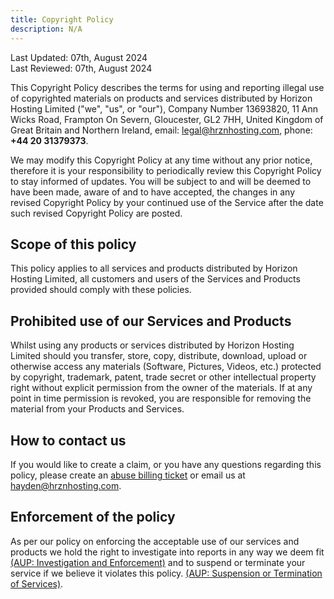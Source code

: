 ```yaml
---
title: Copyright Policy
description: N/A
---
```

Last Updated: 07th, August 2024 <br/>
Last Reviewed: 07th, August 2024

This Copyright Policy describes the terms for using and reporting illegal use of copyrighted materials on products and services distributed by Horizon Hosting Limited ("we", "us", or "our"), Company Number 13693820, 11 Ann Wicks Road, Frampton On Severn, Gloucester, GL2 7HH, United Kingdom of Great Britain and Northern Ireland, email: legal@hrznhosting.com, phone: **+44 20 31379373**.

We may modify this Copyright Policy at any time without any prior notice, therefore it is your responsibility to periodically review this Copyright Policy to stay informed of updates. You will be subject to and will be deemed to have been made, aware of and to have accepted, the changes in any revised Copyright Policy by your continued use of the Service after the date such revised Copyright Policy are posted.  


## Scope of this policy

This policy applies to all services and products distributed by Horizon Hosting Limited, all customers and users of the Services and Products provided should comply with these policies.


## Prohibited use of our Services and Products

Whilst using any products or services distributed by Horizon Hosting Limited should you transfer, store, copy, distribute, download, upload or otherwise access any materials (Software, Pictures, Videos, etc.) protected by copyright, trademark, patent, trade secret or other intellectual property right without explicit permission from the owner of the materials. If at any point in time permission is revoked, you are responsible for removing the material from your Products and Services.


## How to contact us

If you would like to create a claim, or you have any questions regarding this policy, please create an [abuse billing ticket](https://billing.hrznhosting.com/submitticket.php?step=2&deptid=5) or email us at [hayden@hrznhosting.com](mailto:hayden@hrznhosting.com).


## Enforcement of the policy

As per our policy on enforcing the acceptable use of our services and products we hold the right to investigate into reports in any way we deem fit [(AUP: Investigation and Enforcement)](/legal/acceptable-use-policy#investigation-and-enforcement) and to suspend or terminate your service if we believe it violates this policy. [(AUP: Suspension or Termination of Services)](/legal/acceptable-use-policy#suspension-or-termination-of-services).